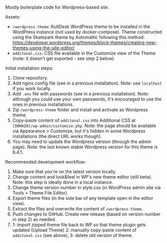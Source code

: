 Mostly boilerplate code for Wordpress-based site. 

Assets:

- `/wordpress-theme`: KultDesk WordPress theme to be installed in the WordPress instance (not used by docker-compose). Theme constructed using the Skatepark theme by Automattic following this method: https://developer.wordpress.org/themes/block-themes/creating-new-themes-using-the-site-editor/
- `additonal.css`: CSS file available in the Customize view of the Theme (note: it doesn't get exported - see step 2 below)

Initial installation steps: 

1. Clone repository.
2. Add nginx config file (see in a previous installation). Note: use `localhost` if you work locally.
3. Add `.env` file with passwords (see in a previous installation). Note: although you could use your own passwords, it's encouraged to use the ones in previous installations.
4. Zip `/wordpress-theme` folder and install and activate as Wordpress theme.
5. Copy-paste content of `additonal.css` into Additional CSS at `[DOMAIN]/wp-admin/customize.php`. Note: the page should be available via Appearance > Customize, but it's hidden in some Wordpress installations (the direct URL works though).
6. You may need to update the Wordpress version (through the admin page). Note: the last known stable Wordpress version for this theme is 6.4.1. 

Recommended development workflow:

1. Make sure that you're on the latest version locally. 
2. Change content and look&feel in WP's new theme editor (still beta). Note: this step is ideally done in a local instance. 
3. Change theme version number in style.css (in WordPress admin site via Tools > Theme File Editor).
4. Export theme files (in the side bar of any template open in the editor view). 
5. Extract the files and overwrite the content of `/wordpress-theme`. 
6. Push changes to GitHub. Create new release (based on version number in step 2) as needed. 
7. 1: import zipped theme file back to WP so that theme plugin gets updated (Upload Theme) 2: manually copy-paste content of `additonal.css` (see above), 3: delete old version of theme. 
